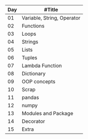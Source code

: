
| Day | #Title           |
|-----|------------------|
| 01  | Variable, String, Operator|
| 02  |Functions|
| 03  |Loops|
| 04  | Strings |
| 05  | Lists  |
| 06  | Tuples |
| 07  | Lambda Function |
| 08  | Dictionary |
| 09  | OOP concepts |
| 10  | Scrap        |
| 11  | pandas |
| 12  | numpy |
| 13  | Modules and Package |
| 14  | Decorator |
| 15  | Extra |
